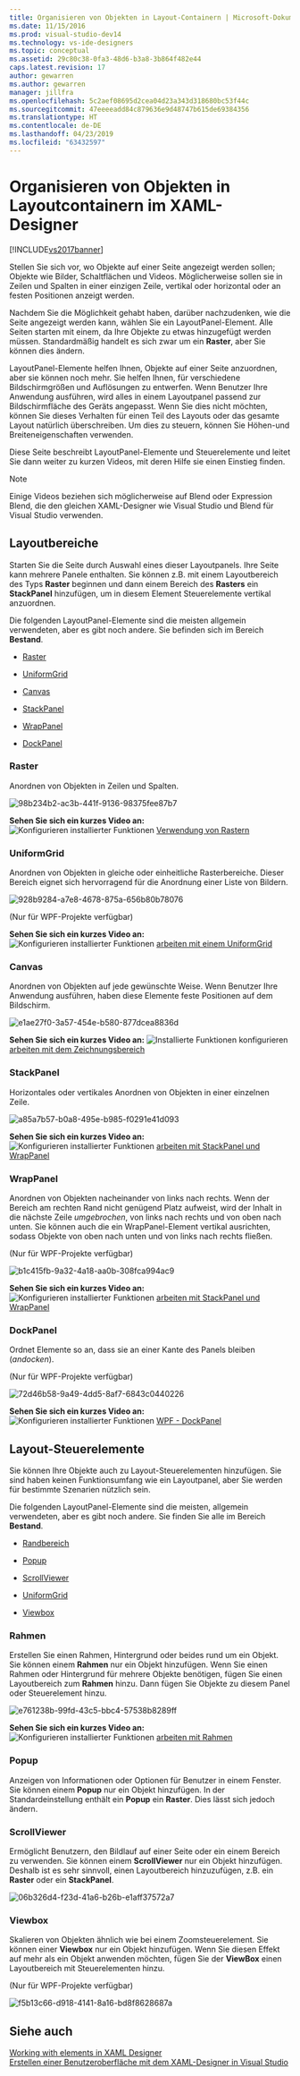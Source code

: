 ```yaml
---
title: Organisieren von Objekten in Layout-Containern | Microsoft-Dokumentation
ms.date: 11/15/2016
ms.prod: visual-studio-dev14
ms.technology: vs-ide-designers
ms.topic: conceptual
ms.assetid: 29c80c38-0fa3-48d6-b3a8-3b864f482e44
caps.latest.revision: 17
author: gewarren
ms.author: gewarren
manager: jillfra
ms.openlocfilehash: 5c2aef08695d2cea04d23a343d318680bc53f44c
ms.sourcegitcommit: 47eeeeadd84c879636e9d48747b615de69384356
ms.translationtype: HT
ms.contentlocale: de-DE
ms.lasthandoff: 04/23/2019
ms.locfileid: "63432597"
---
```

# <a name="organize-objects-into-layout-containers-in-xaml-designer"></a>Organisieren von Objekten in Layoutcontainern im XAML-Designer
[!INCLUDE[vs2017banner](../includes/vs2017banner.md)]

Stellen Sie sich vor, wo Objekte auf einer Seite angezeigt werden sollen; Objekte wie Bilder, Schaltflächen und Videos. Möglicherweise sollen sie in Zeilen und Spalten in einer einzigen Zeile, vertikal oder horizontal oder an festen Positionen anzeigt werden.  
  
 Nachdem Sie die Möglichkeit gehabt haben, darüber nachzudenken, wie die Seite angezeigt werden kann, wählen Sie ein LayoutPanel-Element. Alle Seiten starten mit einem, da Ihre Objekte zu etwas hinzugefügt werden müssen. Standardmäßig handelt es sich zwar um ein **Raster**, aber Sie können dies ändern.  
  
 LayoutPanel-Elemente helfen Ihnen, Objekte auf einer Seite anzuordnen, aber sie können noch mehr. Sie helfen Ihnen, für verschiedene Bildschirmgrößen und Auflösungen zu entwerfen. Wenn Benutzer Ihre Anwendung ausführen, wird alles in einem Layoutpanel passend zur Bildschirmfläche des Geräts angepasst. Wenn Sie dies nicht möchten, können Sie dieses Verhalten für einen Teil des Layouts oder das gesamte Layout natürlich überschreiben. Um dies zu steuern, können Sie Höhen-und Breiteneigenschaften verwenden.  
  
 Diese Seite beschreibt LayoutPanel-Elemente und Steuerelemente und leitet Sie dann weiter zu kurzen Videos, mit deren Hilfe sie einen Einstieg finden.  
  
> [!NOTE]
> Einige Videos beziehen sich möglicherweise auf Blend oder Expression Blend, die den gleichen XAML-Designer wie Visual Studio und Blend für Visual Studio verwenden.  
  
## <a name="layout-panels"></a>Layoutbereiche  
 Starten Sie die Seite durch Auswahl eines dieser Layoutpanels. Ihre Seite kann mehrere Panele enthalten. Sie können z.B. mit einem Layoutbereich des Typs **Raster** beginnen und dann einem Bereich des **Rasters** ein **StackPanel** hinzufügen, um in diesem Element Steuerelemente vertikal anzuordnen.  
  
 Die folgenden LayoutPanel-Elemente sind die meisten allgemein verwendeten, aber es gibt noch andere. Sie befinden sich im Bereich **Bestand**.  
  
- [Raster](#Grid)  
  
- [UniformGrid](#Uniform)  
  
- [Canvas](#Canvas)  
  
- [StackPanel](#Stack)  
  
- [WrapPanel](#Wrap)  
  
- [DockPanel](#Dock)  
  
### <a name="Grid"></a> Raster  
 Anordnen von Objekten in Zeilen und Spalten.  
  
 ![](../designers/media/98b234b2-ac3b-441f-9136-98375fee87b7.png "98b234b2-ac3b-441f-9136-98375fee87b7")  
  
 **Sehen Sie sich ein kurzes Video an:** ![Konfigurieren installierter Funktionen](../designers/media/bldadminconsoleinitialconfigicon.PNG "BldAdminConsoleInitialConfigIcon") [Verwendung von Rastern](http://www.popscreen.com/v/6A4hj/Microsoft-Expression-Blend-Using-Grids)  
  
### <a name="Uniform"></a> UniformGrid  
 Anordnen von Objekten in gleiche oder einheitliche Rasterbereiche. Dieser Bereich eignet sich hervorragend für die Anordnung einer Liste von Bildern.  
  
 ![](../designers/media/928b9284-a7e8-4678-875a-656b80b78076.png "928b9284-a7e8-4678-875a-656b80b78076")  
  
 (Nur für WPF-Projekte verfügbar)  
  
 **Sehen Sie sich ein kurzes Video an:** ![Konfigurieren installierter Funktionen](../designers/media/bldadminconsoleinitialconfigicon.PNG "BldAdminConsoleInitialConfigIcon") [arbeiten mit einem UniformGrid](http://www.popscreen.com/v/6A4iq/Microsoft-Expression-Blend-Working-with-a-UniformGrid)  
  
### <a name="Canvas"></a> Canvas  
 Anordnen von Objekten auf jede gewünschte Weise. Wenn Benutzer Ihre Anwendung ausführen, haben diese Elemente feste Positionen auf dem Bildschirm.  
  
 ![](../designers/media/e1ae27f0-3a57-454e-b580-877dcea8836d.png "e1ae27f0-3a57-454e-b580-877dcea8836d")  
  
 **Sehen Sie sich ein kurzes Video an:** ![Installierte Funktionen konfigurieren](../designers/media/bldadminconsoleinitialconfigicon.PNG "BldAdminConsoleInitialConfigIcon") [arbeiten mit dem Zeichnungsbereich](http://www.popscreen.com/v/6A4hT/Microsoft-Expression-Blend-Working-with-the-Canvas)  
  
### <a name="Stack"></a> StackPanel  
 Horizontales oder vertikales Anordnen von Objekten in einer einzelnen Zeile.  
  
 ![](../designers/media/a85a7b57-b0a8-495e-b985-f0291e41d093.png "a85a7b57-b0a8-495e-b985-f0291e41d093")  
  
 **Sehen Sie sich ein kurzes Video an:** ![Konfigurieren installierter Funktionen](../designers/media/bldadminconsoleinitialconfigicon.PNG "BldAdminConsoleInitialConfigIcon") [arbeiten mit StackPanel und WrapPanel](http://www.popscreen.com/v/6A4i5/Microsoft-Expression-Blend-Using-the-StackPanel-and-WrapPanel)  
  
### <a name="Wrap"></a> WrapPanel  
 Anordnen von Objekten nacheinander von links nach rechts. Wenn der Bereich am rechten Rand nicht genügend Platz aufweist, wird der Inhalt in die nächste Zeile *umgebrochen*, von links nach rechts und von oben nach unten. Sie können auch die ein WrapPanel-Element vertikal ausrichten, sodass Objekte von oben nach unten und von links nach rechts fließen.  
  
 (Nur für WPF-Projekte verfügbar)  
  
 ![](../designers/media/b1c415fb-9a32-4a18-aa0b-308fca994ac9.png "b1c415fb-9a32-4a18-aa0b-308fca994ac9")  
  
 **Sehen Sie sich ein kurzes Video an:** ![Konfigurieren installierter Funktionen](../designers/media/bldadminconsoleinitialconfigicon.PNG "BldAdminConsoleInitialConfigIcon") [arbeiten mit StackPanel und WrapPanel](http://www.popscreen.com/v/6A4i5/Microsoft-Expression-Blend-Using-the-StackPanel-and-WrapPanel)  
  
### <a name="Dock"></a> DockPanel  
 Ordnet Elemente so an, dass sie an einer Kante des Panels bleiben (*andocken*).  
  
 (Nur für WPF-Projekte verfügbar)  
  
 ![](../designers/media/72d46b58-9a49-4dd5-8af7-6843c0440226.png "72d46b58-9a49-4dd5-8af7-6843c0440226")  
  
 **Sehen Sie sich ein kurzes Video an:** ![Konfigurieren installierter Funktionen](../designers/media/bldadminconsoleinitialconfigicon.PNG "BldAdminConsoleInitialConfigIcon") [WPF - DockPanel](https://www.youtube.com/watch?v=EBH_OIM-zPo)  
  
## <a name="layout-controls"></a>Layout-Steuerelemente  
 Sie können Ihre Objekte auch zu Layout-Steuerelementen hinzufügen. Sie sind haben keinen Funktionsumfang wie ein Layoutpanel, aber Sie werden für bestimmte Szenarien nützlich sein.  
  
 Die folgenden LayoutPanel-Elemente sind die meisten, allgemein verwendeten, aber es gibt noch andere. Sie finden Sie alle im Bereich **Bestand**.  
  
- [Randbereich](#Border)  
  
- [Popup](#Popup)  
  
- [ScrollViewer](#Scroll)  
  
- [UniformGrid](#Uniform)  
  
- [Viewbox](#View)  
  
### <a name="Border"></a> Rahmen  
 Erstellen Sie einen Rahmen, Hintergrund oder beides rund um ein Objekt. Sie können einem **Rahmen** nur ein Objekt hinzufügen. Wenn Sie einen Rahmen oder Hintergrund für mehrere Objekte benötigen, fügen Sie einen Layoutbereich zum **Rahmen** hinzu. Dann fügen Sie Objekte zu diesem Panel oder Steuerelement hinzu.  
  
 ![](../designers/media/e761238b-99fd-43c5-bbc4-57538b8289ff.png "e761238b-99fd-43c5-bbc4-57538b8289ff")  
  
 **Sehen Sie sich ein kurzes Video an:** ![Konfigurieren installierter Funktionen](../designers/media/bldadminconsoleinitialconfigicon.PNG "BldAdminConsoleInitialConfigIcon") [arbeiten mit Rahmen](http://www.popscreen.com/v/6A4hB/Microsoft-Expression-Blend-Working-with-Borders)  
  
### <a name="Popup"></a> Popup  
 Anzeigen von Informationen oder Optionen für Benutzer in einem Fenster. Sie können einem **Popup** nur ein Objekt hinzufügen. In der Standardeinstellung enthält ein **Popup** ein **Raster**. Dies lässt sich jedoch ändern.  
  
### <a name="Scroll"></a> ScrollViewer  
 Ermöglicht Benutzern, den Bildlauf auf einer Seite oder ein einem Bereich zu verwenden. Sie können einem **ScrollViewer** nur ein Objekt hinzufügen. Deshalb ist es sehr sinnvoll, einen Layoutbereich hinzuzufügen, z.B. ein **Raster** oder ein **StackPanel**.  
  
 ![](../designers/media/06b326d4-f23d-41a6-b26b-e1aff37572a7.png "06b326d4-f23d-41a6-b26b-e1aff37572a7")  
  
### <a name="View"></a> Viewbox  
 Skalieren von Objekten ähnlich wie bei einem Zoomsteuerelement. Sie können einer **Viewbox** nur ein Objekt hinzufügen. Wenn Sie diesen Effekt auf mehr als ein Objekt anwenden möchten, fügen Sie der **ViewBox** einen Layoutbereich mit Steuerelementen hinzu.  
  
 (Nur für WPF-Projekte verfügbar)  
  
 ![](../designers/media/f5b13c66-d918-4141-8a16-bd8f8628687a.png "f5b13c66-d918-4141-8a16-bd8f8628687a")  
  
## <a name="see-also"></a>Siehe auch  
 [Working with elements in XAML Designer](../designers/working-with-elements-in-xaml-designer.md)   
 [Erstellen einer Benutzeroberfläche mit dem XAML-Designer in Visual Studio](../designers/creating-a-ui-by-using-xaml-designer-in-visual-studio.md)
